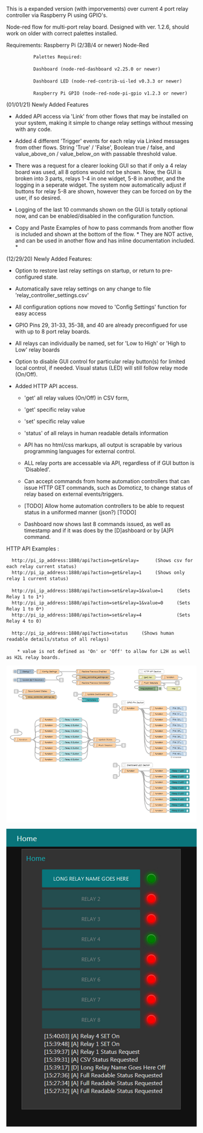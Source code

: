 
This is a expanded version (with imporvements) over current 4 port relay controller via Raspberry Pi using GPIO's.

Node-red flow for multi-port relay board. Designed with ver. 1.2.6, should work on older with correct palettes installed.

Requirements: Raspberry Pi (2/3B/4 or newer)
              Node-Red
              
              Palettes Required:
              
              Dashboard (node-red-dashboard v2.25.0 or newer)
                
              Dashboard LED (node-red-contrib-ui-led v0.3.3 or newer)
              
              Raspberry Pi GPIO (node-red-node-pi-gpio v1.2.3 or newer)
              
(01/01/21) Newly Added Features

  - Added API access via 'Link' from other flows that may be installed on your system, making it simple to change relay settings without messing with any code.
  
  - Added 4 different 'Trigger' events for each relay via Linked messages from other flows. 
        String 'True' / 'False', Boolean true / false, and value_above_on / value_below_on with passable threshold value. 
  
  - There was a request for a clearer looking GUI so that if only a 4 relay board was used, all 8 options would not be shown. Now, the GUI is broken into 3 parts,
      relays 1-4 in one widget, 5-8 in another, and the logging in a seperate widget. The system now automatically adjust if buttons for relay 5-8 are shown, however
      they can be forced on by the user, if so desired.
      
  -   Logging of the last 10 commands shown on the GUI is totally optional now, and can be enabled/disabled in the configuration function.
  
  -   Copy and Paste Examples of how to pass commands from another flow is included and shown at the bottom of the flow.
            * They are NOT active, and can be used in another flow and has inline documentation included. *


(12/29/20) Newly Added Features:

  - Option to restore last relay settings on startup, or return to pre-configured state.
  - Automatically save relay settings on any change to file 'relay_controller_settings.csv'
  
  - All configuration options now moved to 'Config Settings' function for easy access
  
  - GPIO Pins 29, 31-33, 35-38, and 40 are already preconfigued for use with up to 8 port relay boards.
  
  - All relays can individually be named, set for 'Low to High' or 'High to Low' relay boards
  
  - Option to disable GUI control for particular relay button(s) for limited local control, if needed. Visual status (LED) will still follow relay mode (On/Off).
  
  - Added HTTP API access.
    - 'get' all relay values (On/Off) in CSV form,
    - 'get' specific relay value
    - 'set' specific relay value
    - 'status' of all relays in human readable details information
    
    - API has no html/css markups, all output is scrapable by various programming languages for external control.
    
    - ALL relay ports are accessable via API, regardless of if GUI button is 'Disabled'.
    
    - Can accept commands from home automation controllers that can issue HTTP GET commands, such as Domoticz, to change status of relay based on external events/triggers. 
    - [TODO] Allow home automation controllers to be able to request status in a uniformed manner (json?) [TODO]
  
    - Dashboard now shows last 8 commands issued, as well as timestamp and if it was does by the [D]ashboard or by [A]PI command.
  
  

HTTP API Examples :

      http://pi_ip_address:1880/api?action=get&relay=      (Shows csv for each relay current status)
      http://pi_ip_address:1880/api?action=get&relay=1     (Shows only relay 1 current status)

      http://pi_ip_address:1880/api?action=set&relay=1&value=1     (Sets Relay 1 to 1*)
      http://pi_ip_address:1880/api?action=set&relay=1&value=0     (Sets Relay 1 to 0*)
      http://pi_ip_address:1880/api?action=set&relay=4             (Sets Relay 4 to 0)

      http://pi_ip_address:1880/api?action=status     (Shows human readable details/status of all relays)

        * value is not defined as 'On' or 'Off' to allow for L2H as well as H2L relay boards.


![alt text](https://raw.githubusercontent.com/va24531/8port_relay/main/8_port_github_flow.jpg?raw=true)







![alt text](https://raw.githubusercontent.com/va24531/8port_relay/main/8_port_github_dashboard.jpg?raw=true)
